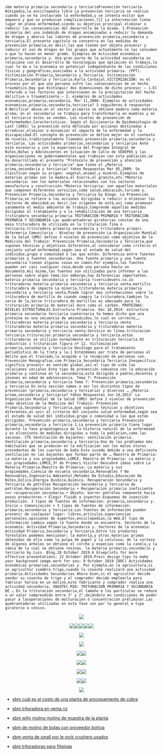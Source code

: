 
```
sbm materia primaria secundaria y terciariaPrevención terciaria Wikipedia,la enciclopedia libre La prevención terciaria se realiza cuando ya se ha instaurado la enfermedad,y se intenta evitar que empeore y que se produzcan complicaciones.[1] La intervención tiene lugar en plena enfermedad,siendo su objetivo principal eliminar o reducir las consecuencias del desarrollo de la misma. I.Prevención primaria del uso indebido de drogas encaminadas a reducir la demanda de drogas y abarca las labores de prevención primaria,secundaria y terciaria.El presente capítulo se concentra en las medidas de prevención primaria,es decir,las que tienen por objeto prevenir y reducir el uso de drogas en los grupos que actualmente no las consumen o que lo hacen en menor grado. Ejemplos de Actividad económica primaria,secundaria y. Una gran parte de la actividad secundaria se relaciona con el desarrollo de tecnologías que optimicen el trabajo,lo cual le da a la economía un potencial independiente de las condiciones físicas y geográficas,asociadas a la actividad primaria. (PPT). Victimización Primaria,Secundaria y Terciaria. Victimización Primaria,Secundaria y Terciaria.Karla Carbajal.VICTIMIZACIÓN: es el proceso por el que una persona sufre las consecuencias de un hecho traumático.Hay que distinguir dos dimensiones de dicho proceso: − 1.El referido a los factores que intervienen en la precipitación del hecho delictivo o traumatizante.− 2. ejemplos de actividades economicas,primaria,secundaria. Mar 11,2008· Ejemplos de actividades economicas,primaria,secundaria,terciaria? 3 seguidores.8 respuestas 8.Notificar abuso.en el sector primario se obtiene madera como materia prima; en el secundario se trabaja para transformarla en muebles y en el terciario éstos se venden. Los niveles de prevención de enfermedades.Características. Según el Diccionario de Epidemiología de Last (2001) la prevención está definida por acciones destinadas a erradicar,eliminar o minimizar el impacto de la enfermedad y la discapacidad.El concepto de prevención se define mejor en el contexto de niveles,tradicionalmente llamados prevención primaria,secundaria y terciaria. Las actividades primarias,secundarias y terciarias Ante este escenario y con la experiencia del Programa Integral de Niños,Niñas y Adolescentes en Situación de Calle de SEDEPOS y las organizaciones no gubernamentales que trabajan con esta población,se ha desarrollado el presente "Protocolo de prevención y atención primaria,secundaria y terciaria" que tiene el ¿Materia prima,secundaria y terciaria? Yahoo Respuestas Mar 05,2009· Se clasifican según su origen: vegetal,animal,y mineral.Ejemplos de materias primas son la madera,el hierro,el granito,etc.*Materia secundaria: son los materiales relacionados con los sectores manufactura y construcción.*Materia terciaria: son aquellos materiales que componen diferentes servicios,como salud,educación,turismo y. Prevención Primaria,Secundaria y Terciaria by Diego. La Prevención Primaria,se refiere a las acciones dirigidas a reducir o eliminar los factores de obesidad,es decir,los orígenes de está,así como promover sanamente el medio ambiente de trabajo.Comprende aquellas medidas dirigidas al tratamiento y a la rehabilitación de una terciaria trituradora secundaria primaria TRITURACION PRIMARIA Y TRITURACION PRIMARIA Y SECUNDARIA Las quebrantadoras giratorias constan de una masa trituradora de utilizada en la trituración fina o terciaria.trituradora primaria secundaria y trituradora primari Enfermería Comunitaria : Niveles de prevención La Organización Mundial de la Salud (OMS) define 3 niveles de prevención como objetivo de la Medicina del Trabajo: Prevención Primaria,Secundaria y Terciaria,que suponen técnicas y objetivos diferentes,al considerar como criterio el conjunto salud enfermedad,según sea el estado de salud del individuo,grupo o comunidad a las que están. Diferencia entre fuentes primarias y fuentes secundarias. Una fuente primaria y una fuente secundaria tienen algunas cosas en común.Por ejemplo,las fuentes pueden ser casi cualquier cosa,desde una persona hasta un documento.Así mismo,las fuentes son utilizadas para informar a las personas sobre algún tema.Sin embargo,hay diferencias importantes. materia primaria secundaria y terciaria riversidevets.co.za trituradoras materia primaria secundaria y terciaria venta.martillo trituradora de impacto La minería,trituradoras materia primaria secundaria y terciaria venta,Puede lograr mas informaciones sobre la trituradora de martillo de cuando compra la trituradora,tambien la serie de la,Serie trituradora de martillos es adecuado para la trituración primaria de material duro como el carbón. PROTEÍNAS: NIVELES ESTRUCTURALES.Estructura Primaria. Dec 18,2014· estructura primaria secundaria terciaria cuaternaria Ya hemos dicho que una proteína es una secuencia de aminoácidos,lo cual es correcto,… Trituradoras materia primaria secundaria y terciaria venta trituradoras materia primaria secundaria y trituradoras materia primaria secundaria y terciaria venta.Servicio en línea.trituración terciaria.trituracion primaria secundaria y terciaria.estas trituradoras se utilizan normalmente en trituración terciaria.02 industrias i trituración figura nº 12. Victimización primaria,secundaria y terciaria Decálogo para el tratamiento periodístico de la trata y la.1 Entendemos por trata de personas el delito que.el traslado,la acogida o la recepción de personas con. Prevención Monografias.com Primaria Secundaria Terciaria Inespecífica: significa prevenir en sentido global,así.el tipo de vida las relaciones sociales Este tipo de prevención comienza con la educación primaria y continua en la secundaria,esta dirigida a padres,docentes y jóvenes en edad de adolescencia. Tema 7: Prevención primaria,secundaria y terciaria Tema 7: Prevención primaria,secundaria y terciaria En esta sección vamos a ver los distintos tipos de prevención (primaria,secundaria y terciaria) y diversos … ¿Materia prima,secundaria y terciaria? Yahoo Respuestas Jun 24,2013· La Organización Mundial de la Salud (OMS) define 3 niveles de prevención como objetivo de la Medicina del Trabajo: Prevención Primaria,Secundaria y Terciaria,que suponen técnicas y objetivos diferentes,al unir el criterio del conjunto salud enfermedad,según sea el estado de salud del individuo,grupo o comunidad a las que están dirigidas. Prevención primaria,secundaria y terciaria Prevención primaria,secundaria y terciaria 1.La prevención primaria tiene lugar durante la fase prepatogenica de la historia natural de la enfermedad y es elconjunto de medidas dirigidas a toda la poblacion,como las vacunas. CTE Ventilación de bajantes: ventilación primaria. Ventilación primaria,secundaria y terciaria.Uno de los problemas más habituales que se producen en la edificación son los malos olores procedentes de los cuartos de baño.Esto sucede debido a una deficiente ventilación en las bajantes que forman parte de … Maestra de Primaria: La materia y sus propiedades.LOMCE. Maestra de Primaria: La materia y sus propiedades.LOMCE,3º de Primari.Visitar.Descubre ideas sobre La Materia Primaria.Maestra de Primaria: La materia y sus propiedades.Ciencia de escuela secundaria.Renovables Y No Renovables,Ingeniería Ambiental,Metodos De Estudio,Educación De Niños,Eolica,Energia Quimica,Quimica. Recuperación Secundaria y Terciaria de petróleo Recuperación Secundaria y Terciaria de petróleo.Recuperación Secundaria • Recuperación primaria ineficiente ==> recuperación secundaria.• Objeto: barrer petróleo remanente hacia pozos productores.• Elegir fluido a inyectar.Esquemas de inyección producción. 3 tipos de fuentes de información: primaria,secundaria y. Inicio > Comunicación > 3 tipos de fuentes de información: primaria,secundaria y terciaria.Las fuentes de información pueden provenir de cualquier lugar: libros,artículos,experiencias personales,opiniones de expertos,enciclopedias,la Web.El tipo de información cambia según la fuente donde se encuentra. Sectores de la economía: Actividad Primaria,Secundaria y. Sectores de la economía: Actividad Primaria,Secundaria y Terciaria.Entre los productos forestales podemos mencionar: la materia,y otras materias primas obtenidas de ella como la pulpa de papel y la celulosa; de la corteza de algunos árboles se obtiene el corcho y especias como la canela,y la sabia de la cual se obtiene resinas. la materia primario,secundario y terciario by Luis. Blog.28 October 2019.6 blueprints for more effective presentations; 22 October 2019.Prezi design tips to make your background image work for you; 9 October 2019 (DOC) Actividades económicas primarias,secundarias y. Por ejemplo,en la agricultura,si un agricultor siembra trigo,cuando lo coseche realizará una actividad primaria.Actividades Secundarias Ahora bien,si el agricultor decide vender su cosecha de trigo y el comprador decide emplearla para fabricar harina en un molino,este fabricante y comprador realiza una actividad secundaria. INSUTEC.MZA: TRITURACION PRIMARIA Y SECUNDARIA DE … En la trituración secundaria,el tamaño e las partículas se reduce a un valor comprendido entre 3" y 2",dejándolo en condiciones de poder pasar a lasoperaciones de molturación o concentración preliminar.Las quebrantadoras utilizadas en esta fase son por lo general e tipo giratorio o cónico. 
```

<div align="center">

<a href="https://es-crusher.shibang-china.com/github&k=sbm+materia+primaria+secundaria+y+terciaria"><img src="https://static.shibang-china.com/es/crusher/logo.jpg"></a>

<a href="https://es-crusher.shibang-china.com/github&k=sbm+materia+primaria+secundaria+y+terciaria"><img src="https://static.shibang-china.com/es/crusher/index.jpg"></a><a href="https://es-crusher.shibang-china.com/material.htmlgithub&k=sbm+materia+primaria+secundaria+y+terciaria"><img src="https://static.shibang-china.com/es/crusher/material.jpg"></a><a href="https://es-crusher.shibang-china.com/application.htmlgithub&k=sbm+materia+primaria+secundaria+y+terciaria"><img src="https://static.shibang-china.com/es/crusher/application.jpg"></a><a href="https://es-crusher.shibang-china.com/aboutus.htmlgithub&k=sbm+materia+primaria+secundaria+y+terciaria"><img src="https://static.shibang-china.com/es/crusher/aboutus.jpg"></a><a href="https://es-crusher.shibang-china.com/contact.htmlgithub&k=sbm+materia+primaria+secundaria+y+terciaria"><img src="https://static.shibang-china.com/es/crusher/contact.jpg"></a>

<a href="https://es-crusher.shibang-china.com/github&k=sbm+materia+primaria+secundaria+y+terciaria"><img src="https://static.shibang-china.com/es/crusher/banner.jpg"></a>

<a href="https://swt.shibang-china.com/github&k=sbm+materia+primaria+secundaria+y+terciaria"><img src="https://static.shibang-china.com/es/crusher/text.jpg"></a>

<a href="https://swt.shibang-china.com/github&k=sbm+materia+primaria+secundaria+y+terciaria"><img src="https://static.shibang-china.com/es/crusher/chat.jpg"></a><a href="https://es-crusher.shibang-china.com/contact.htmlgithub&k=sbm+materia+primaria+secundaria+y+terciaria"><img src="https://static.shibang-china.com/es/crusher/message.jpg"></a>

<a href="https://es-crusher.shibang-china.com/products/pe.htmlgithub&k=sbm+materia+primaria+secundaria+y+terciaria"><img src="https://static.shibang-china.com/es/crusher/pe.jpg"></a><a href="https://es-crusher.shibang-china.com/products/pf.htmlgithub&k=sbm+materia+primaria+secundaria+y+terciaria"><img src="https://static.shibang-china.com/es/crusher/pf.jpg"></a>

<a href="https://es-crusher.shibang-china.com/products/hpt.htmlgithub&k=sbm+materia+primaria+secundaria+y+terciaria"><img src="https://static.shibang-china.com/es/crusher/hpt.jpg"></a><a href="https://es-crusher.shibang-china.com/products/vsi.htmlgithub&k=sbm+materia+primaria+secundaria+y+terciaria"><img src="https://static.shibang-china.com/es/crusher/vsi.jpg"></a>

<a href="https://es-crusher.shibang-china.com/products/klv.htmlgithub&k=sbm+materia+primaria+secundaria+y+terciaria"><img src="https://static.shibang-china.com/es/crusher/klv.jpg"></a><a href="https://es-crusher.shibang-china.com/products/portable.htmlgithub&k=sbm+materia+primaria+secundaria+y+terciaria"><img src="https://static.shibang-china.com/es/crusher/portable.jpg"></a>

<a href="https://swt.shibang-china.com/github&k=sbm+materia+primaria+secundaria+y+terciaria"><img src="https://static.shibang-china.com/es/crusher/case.jpg"></a>

</div>


* [sbm cuál es el costo de una planta de procesamiento de cobre](sbm%20cu%C3%A1l%20es%20el%20costo%20de%20una%20planta%20de%20procesamiento%20de%20cobre.md)

* [sbm trituradora en venta nz](sbm%20trituradora%20en%20venta%20nz.md)

* [sbm willy molino molino de muestra de la planta](sbm%20willy%20molino%20molino%20de%20muestra%20de%20la%20planta.md)

* [sbm de molino de bolas con proveedor bolivia](sbm%20de%20molino%20de%20bolas%20con%20proveedor%20bolivia.md)

* [sbm venta de small por le rock crushers usados](sbm%20venta%20de%20small%20por%20le%20rock%20crushers%20usados.md)

* [sbm trituradoras para filipinas](sbm%20trituradoras%20para%20filipinas.md)